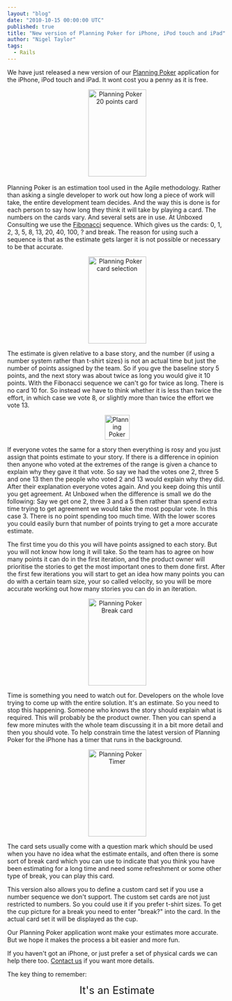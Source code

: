 ```yaml
---
layout: "blog"
date: "2010-10-15 00:00:00 UTC"
published: true
title: "New version of Planning Poker for iPhone, iPod touch and iPad"
author: "Nigel Taylor"
tags:
  - Rails
---
```


<p>We have just released a new version of our <a href="http://itunes.apple.com/app/planning-poker/id305965585?mt=8" target="_blank">Planning Poker</a> application for the iPhone, iPod touch and iPad. It wont cost you a penny as it is free.</p>
<p style="text-align: center;"><img alt="Planning Poker 20 points card" height="200" src="../../../uploads/Image/planning%20poker%20card.jpg" width="133" /><a href="http://itunes.apple.com/app/planning-poker/id305965585?mt=8" target="_blank"><br />
</a></p>
<p>Planning Poker is an estimation tool used in the Agile methodology. Rather than asking a single developer to work out how long a piece of work will take, the entire development team decides. And the way this is done is for each person to say how long they think it will take by playing a card. The numbers on the cards vary. And several sets are in use. At Unboxed Consulting we use the <a href="http://en.wikipedia.org/wiki/Fibonacci_number" target="_blank">Fibonacci</a> sequence. Which gives us the cards: 0, 1, 2, 3, 5, 8, 13, 20, 40, 100, ?&nbsp;and break. The reason for using such a sequence is that as the estimate gets larger it is not possible or necessary to be that accurate.</p>
<p style="text-align: center;"><img alt="Planning Poker card selection" height="200" src="/uploads/Image/planning poker card selection.jpg" width="133" /></p>
<p>The estimate is given relative to a base story, and the number (if using a number system rather than t-shirt sizes) is not an actual time but just the number of points assigned by the team. So if you gve the baseline story 5 points, and the next story was about twice as long you would give it 10 points. With the Fibonacci sequence we can&#39;t go for twice as long. There is no card 10 for. So instead we have to think whether it is less than twice the effort, in which case we vote 8, or slightly more than twice the effort we vote 13.</p>
<p style="text-align: center;"><img alt="Planning Poker on the App Store" height="57" src="../../../uploads/Image/Icon.png" width="57" /></p>
<p>If everyone votes the same for a story then everything is rosy and you just assign that points estimate to your story. If there is a difference in opinion then anyone who voted at the extremes of the range is given a chance to explain why they gave it that vote. So say we had the votes one 2, three 5 and one 13 then the people who voted 2 and 13 would explain why they did. After their explanation everyone votes again. And you keep doing this until you get agreement. At Unboxed when the difference is small we do the following: Say we get one 2, three 3 and a 5 then rather than spend extra time trying to get agreement we would take the most popular vote. In this case 3. There is no point spending too much time. With the lower scores you could easily burn that number of points trying to get a more accurate estimate.</p>
<p>The first time you do this you will have points assigned to each story. But you will not know how long it will take. So the team has to agree on how many points it can do in the first iteration, and the product owner will prioritise the stories to get the most important ones to them done first. After the first few iterations you will start to get an idea how many points you can do with a certain team size, your so called velocity, so you will be more accurate working out how many stories you can do in an iteration.</p>
<p style="text-align: center;"><img alt="Planning Poker Break card" height="200" src="/uploads/Image/planning poker break.jpg" width="133" /></p>
<p>Time is something you need to watch out for. Developers on the whole love trying to come up with the entire solution. It&#39;s an estimate. So you need to stop this happening. Someone who knows the story should explain what is required. This will probably be the product owner. Then you can spend a few more minutes with the whole team discussing it in a bit more detail and then you should vote. To help constrain time the latest version of Planning Poker for the iPhone has a timer that runs in the background.</p>
<p style="text-align: center;"><img alt="Planning Poker Timer" height="200" src="/uploads/Image/planning poker timer.jpg" width="133" /></p>
<p>The card sets usually come with a question mark which should be used when you have no idea what the estimate entails, and often there is some sort of break card which you can use to indicate that you think you have been estimating for a long time and need some refreshment or some other type of break, you can play this card.</p>
<p>This version also allows you to define a custom card set if you use a number sequence we don&#39;t support. The custom set cards are not just restricted to numbers. So you could use it if you prefer t-shirt sizes. To get the cup picture for a break you need to enter &quot;break?&quot; into the card. In the actual card set it will be displayed as the cup.</p>
<p>Our Planning Poker application wont make your estimates more accurate. But we hope it makes the process a bit easier and more fun.</p>
<p>If you haven&#39;t got an iPhone, or just prefer a set of physical cards we can help there too. <a href="http://www.unboxedconsulting.com/contact">Contact us</a> if you want more details.</p>
<p>The key thing to remember:</p>
<p style="text-align: center;"><span style="font-size: x-large;">It&#39;s an Estimate</span></p>

